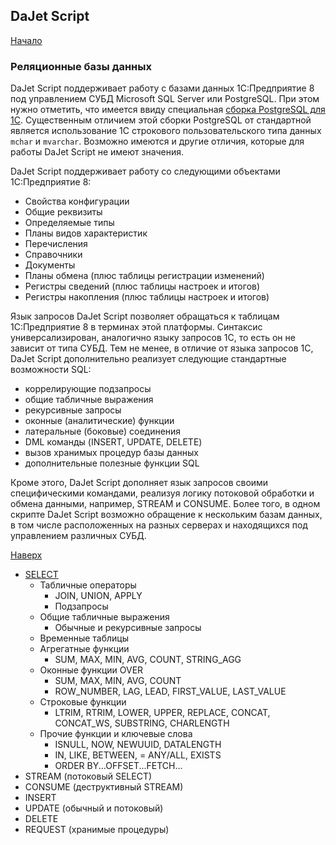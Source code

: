 ## DaJet Script

[Начало](https://github.com/zhichkin/dajet/tree/main/doc/dajet-script/README.md)

### Реляционные базы данных

DaJet Script поддерживает работу с базами данных 1С:Предприятие 8 под управлением СУБД Microsoft SQL Server или PostgreSQL. При этом нужно отметить, что имеется ввиду специальная [сборка PostgreSQL для 1С](https://v8.1c.ru/tekhnologii/systemnye-trebovaniya-1s-predpriyatiya-8/subd-postgresql/). Существенным отличием этой сборки PostgreSQL от стандартной является использование 1С строкового пользовательского типа данных ```mchar``` и ```mvarchar```. Возможно имеются и другие отличия, которые для работы DaJet Script не имеют значения.

DaJet Script поддерживает работу со следующими объектами 1С:Предприятие 8:
- Свойства конфигурации
- Общие реквизиты
- Определяемые типы
- Планы видов характеристик
- Перечисления
- Справочники
- Документы
- Планы обмена (плюс таблицы регистрации изменений)
- Регистры сведений (плюс таблицы настроек и итогов)
- Регистры накопления (плюс таблицы настроек и итогов)

Язык запросов DaJet Script позволяет обращаться к таблицам 1С:Предприятие 8 в терминах этой платформы. Синтаксис универсализирован, аналогично языку запросов 1С, то есть он не зависит от типа СУБД. Тем не менее, в отличие от языка запросов 1С, DaJet Script дополнительно реализует следующие стандартные возможности SQL:
- коррелирующие подзапросы
- общие табличные выражения
- рекурсивные запросы
- оконные (аналитические) функции
- латеральные (боковые) соединения
- DML команды (INSERT, UPDATE, DELETE)
- вызов хранимых процедур базы данных
- дополнительные полезные функции SQL

Кроме этого, DaJet Script дополняет язык запросов своими специфическими командами, реализуя логику потоковой обработки и обмена данными, например, STREAM и CONSUME. Более того, в одном скрипте DaJet Script возможно обращение к нескольким базам данных, в том числе расположенных на разных серверах и находящихся под управлением различных СУБД.

[Наверх](#реляционные-базы-данных)

- [SELECT](https://github.com/zhichkin/dajet/edit/main/doc/dajet-script/select/README.md)
  - Табличные операторы
    - JOIN, UNION, APPLY
    - Подзапросы
  - Общие табличные выражения
    - Обычные и рекурсивные запросы
  - Временные таблицы
  - Агрегатные функции
    - SUM, MAX, MIN, AVG, COUNT, STRING_AGG
  - Оконные функции OVER
    - SUM, MAX, MIN, AVG, COUNT
    - ROW_NUMBER, LAG, LEAD, FIRST_VALUE, LAST_VALUE
  - Строковые функции
    - LTRIM, RTRIM, LOWER, UPPER, REPLACE, CONCAT, CONCAT_WS, SUBSTRING, CHARLENGTH
  - Прочие функции и ключевые слова
    - ISNULL, NOW, NEWUUID, DATALENGTH
    - IN, LIKE, BETWEEN, = ANY/ALL, EXISTS
    - ORDER BY...OFFSET...FETCH...
- STREAM (потоковый SELECT)
- CONSUME (деструктивный STREAM)
- INSERT
- UPDATE (обычный и потоковый)
- DELETE
- REQUEST (хранимые процедуры)
